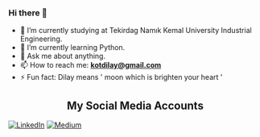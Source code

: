 ### Hi there 👋


- 🔭 I’m currently studying at Tekirdag Namık Kemal University Industrial Engineering.
- 🌱 I’m currently learning Python.
- 💬 Ask me about anything.
- 📫 How to reach me: **kotdilay@gmail.com**
- ⚡ Fun fact: Dilay means ' moon which is brighten your heart '


<h2 align="center"> My Social Media Accounts  </h2>


[![LinkedIn](https://img.shields.io/badge/linkedin-%230077B5.svg?style=for-the-badge&logo=linkedin&logoColor=white)](https://www.linkedin.com/in/dilay-kot-/)
[![Medium](https://img.shields.io/badge/Medium-12100E?style=for-the-badge&logo=medium&logoColor=white)](https://medium.com/@dilaykot)



